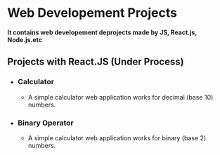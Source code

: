# Web Developement Projects
**It contains web developement deprojects made by JS, React.js, Node.js.etc**
## Projects with React.JS (Under Process)
- ### **Calculator**
  - A simple calculator web application works for decimal (base 10) numbers.
- ### **Binary Operator**
  - A simple calculator web application works for binary (base 2) numbers.
